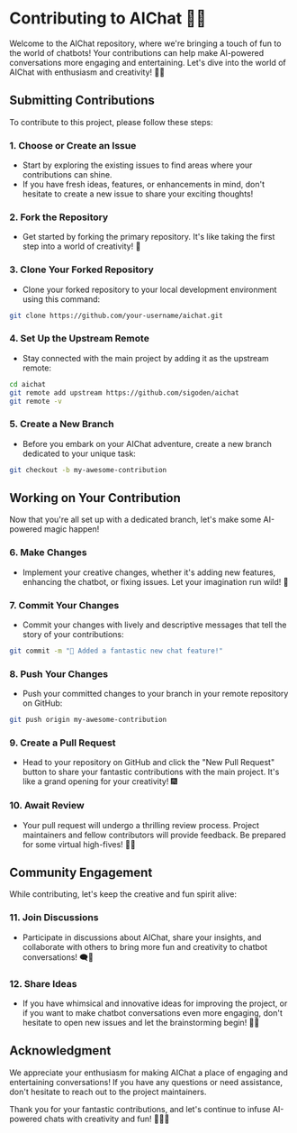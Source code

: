 # Contributing to AIChat 🤖💬

Welcome to the AIChat repository, where we're bringing a touch of fun to the world of chatbots! Your contributions can help make AI-powered conversations more engaging and entertaining. Let's dive into the world of AIChat with enthusiasm and creativity! 🚀🎉

## Submitting Contributions

To contribute to this project, please follow these steps:

### 1. Choose or Create an Issue

- Start by exploring the existing issues to find areas where your contributions can shine.
- If you have fresh ideas, features, or enhancements in mind, don't hesitate to create a new issue to share your exciting thoughts!

### 2. Fork the Repository

- Get started by forking the primary repository. It's like taking the first step into a world of creativity! 🍴

### 3. Clone Your Forked Repository

- Clone your forked repository to your local development environment using this command:

```bash
git clone https://github.com/your-username/aichat.git
```

### 4. Set Up the Upstream Remote

- Stay connected with the main project by adding it as the upstream remote:

```bash
cd aichat
git remote add upstream https://github.com/sigoden/aichat
git remote -v
```

### 5. Create a New Branch

- Before you embark on your AIChat adventure, create a new branch dedicated to your unique task:

```bash
git checkout -b my-awesome-contribution
```

## Working on Your Contribution

Now that you're all set up with a dedicated branch, let's make some AI-powered magic happen!

### 6. Make Changes

- Implement your creative changes, whether it's adding new features, enhancing the chatbot, or fixing issues. Let your imagination run wild! 🌟

### 7. Commit Your Changes

- Commit your changes with lively and descriptive messages that tell the story of your contributions:

```bash
git commit -m "🚀 Added a fantastic new chat feature!"
```

### 8. Push Your Changes

- Push your committed changes to your branch in your remote repository on GitHub:

```bash
git push origin my-awesome-contribution
```

### 9. Create a Pull Request

- Head to your repository on GitHub and click the "New Pull Request" button to share your fantastic contributions with the main project. It's like a grand opening for your creativity! 🎆

### 10. Await Review

- Your pull request will undergo a thrilling review process. Project maintainers and fellow contributors will provide feedback. Be prepared for some virtual high-fives! 🙌🎉

## Community Engagement

While contributing, let's keep the creative and fun spirit alive:

### 11. Join Discussions

- Participate in discussions about AIChat, share your insights, and collaborate with others to bring more fun and creativity to chatbot conversations! 🗨️🤖

### 12. Share Ideas

- If you have whimsical and innovative ideas for improving the project, or if you want to make chatbot conversations even more engaging, don't hesitate to open new issues and let the brainstorming begin! 🧠✨

## Acknowledgment

We appreciate your enthusiasm for making AIChat a place of engaging and entertaining conversations! If you have any questions or need assistance, don't hesitate to reach out to the project maintainers.

Thank you for your fantastic contributions, and let's continue to infuse AI-powered chats with creativity and fun! 🚀💬🎉

